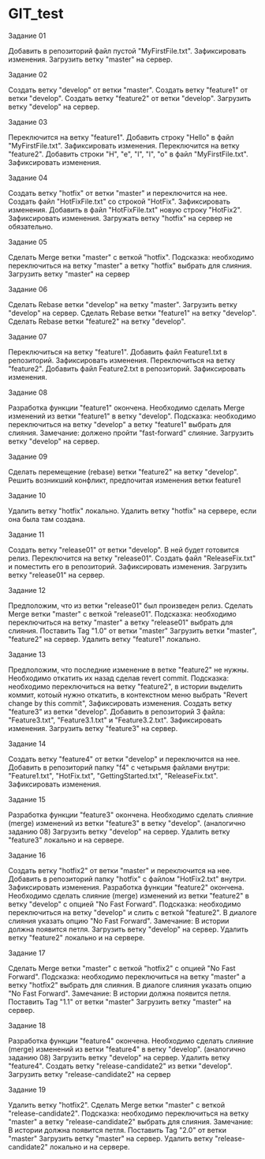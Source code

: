 # GIT_test

Задание 01

Добавить в репозиторий файл пустой "MyFirstFile.txt". Зафиксировать изменения. Загрузить ветку "master" на сервер.

Задание 02

Создать ветку "develop" от ветки "master".
Создать ветку "feature1" от ветки "develop".
Создать ветку "feature2" от ветки "develop".
Загрузить ветку "develop" на сервер.

Задание 03

Переключится на ветку "feature1". Добавить строку "Hello" в файл "MyFirstFile.txt". Зафиксировать изменения.
Переключится на ветку "feature2". Добавить строки "H", "e", "l", "l", "o" в файл "MyFirstFile.txt". Зафиксировать изменения.

Задание 04

Создать ветку "hotfix" от ветки "master" и переключится на нее. Создать файл "HotFixFile.txt" со строкой "HotFix". Зафиксировать изменения.
Добавить в файл "HotFixFile.txt" новую строку "HotFix2". Зафиксировать изменения. Загружать ветку "hotfix" на сервер не обязательно.

Задание 05

Сделать Merge ветки "master" с веткой "hotfix". Подсказка: необходимо переключиться на ветку "master" а ветку "hotfix" выбрать для слияния.
Загрузить ветку "master" на сервер

Задание 06

Сделать Rebase ветки "develop" на ветку "master". Загрузить ветку "develop" на сервер.
Сделать Rebase ветки "feature1" на ветку "develop".
Сделать Rebase ветки "feature2" на ветку "develop".

Задание 07

Переключиться на ветку "feature1". Добавить файл Feature1.txt в репозиторий. Зафиксировать изменения.
Переключиться на ветку "feature2". Добавить файл Feature2.txt в репозиторий. Зафиксировать изменения.

Задание 08

Разработка функции "feature1" окончена. Необходимо сделать Merge изменений из ветки "feature1" в ветку "develop". Подсказка: необходимо переключиться на ветку "develop" а ветку "feature1" выбрать для слияния. Замечание: должено пройти "fast-forward" слияние.
Загрузить ветку "develop" на сервер.

Задание 09

Сделать перемещение (rebase) ветки "feature2" на ветку "develop". Решить возникший конфликт, предпочитая изменения ветки feature1

Задание 10

Удалить ветку "hotfix" локально.
Удалить ветку "hotfix" на сервере, если она была там создана.

Задание 11

Создать ветку "release01" от ветки "develop". В ней будет готовится релиз. Переключится на ветку "release01". Создать файл "ReleaseFix.txt" и поместить его в репозиторий. Зафиксировать изменения. Загрузить ветку "release01" на сервер.

Задание 12

Предположим, что из ветки "release01" был произведен релиз.
Сделать Merge ветки "master" с веткой "release01". Подсказка: необходимо переключиться на ветку "master" а ветку "release01" выбрать для слияния.
Поставить Tag "1.0" от ветки "master"
Загрузить ветки "master", "feature2" на сервер.
Удалить ветку "feature1" локально.

Задание 13

Предположим, что последние изменение в ветке "feature2" не нужны. Необходимо откатить их назад сделав revert commit. Подсказка: необходимо переключиться на ветку "feature2", в истории выделить коммит, котоый нужно откатить, в контекстном меню выбрать "Revert change by this commit", Зафиксировать изменения.
Создать ветку "feature3" из ветки "develop". Добавить в репозиторий 3 файла: "Feature3.txt", "Feature3.1.txt" и "Feature3.2.txt". Зафиксировать изменения. Загрузить ветку "feature3" на сервер.

Задание 14

Создать ветку "feature4" от ветки "develop" и переключится на нее. Добавить в репозиторий папку "f4" с четырьмя файлами внутри: "Feature1.txt", "HotFix.txt", "GettingStarted.txt", "ReleaseFix.txt". Зафиксировать изменения.

Задание 15

Разработка функции "feature3" окончена. Необходимо сделать слияние (merge) изменений из ветки "feature3" в ветку "develop". (аналогично заданию 08)
Загрузить ветку "develop" на сервер.
Удалить ветку "feature3" локально и на сервере.

Задание 16

Создать ветку "hotfix2" от ветки "master" и переключится на нее. Добавить в репозиторий папку "hotfix" с файлом "HotFix2.txt" внутри. Зафиксировать изменения.
Разработка функции "feature2" окончена. Необходимо сделать слияние (merge) изменений из ветки "feature2" в ветку "develop" с опцией "No Fast Forward". Подсказка: необходимо переключиться на ветку "develop" и слить с веткой "feature2". В диалоге слияния указать опцию "No Fast Forward". Замечание: В истории должна появится петля.
Загрузить ветку "develop" на сервер.
Удалить ветку "feature2" локально и на сервере.

Задание 17

Сделать Merge ветки "master" с веткой "hotfix2" с опцией "No Fast Forward". Подсказка: необходимо переключиться на ветку "master" а ветку "hotfix2" выбрать для слияния. В диалоге слияния указать опцию "No Fast Forward". Замечание: В истории должна появится петля.
Поставить Tag "1.1" от ветки "master"
Загрузить ветку "master" на сервер.

Задание 18

Разработка функции "feature4" окончена. Необходимо сделать слияние (merge) изменений из ветки "feature4" в ветку "develop". (аналогично заданию 08)
Загрузить ветку "develop" на сервер.
Удалить ветку "feature4".
Создать ветку "release-candidate2" из ветки "develop". Загрузить ветку "release-candidate2" на сервер

Задание 19

Удалить ветку "hotfix2".
Сделать Merge ветки "master" с веткой "release-candidate2". Подсказка: необходимо переключиться на ветку "master" а ветку "release-candidate2" выбрать для слияния. Замечание: В истории должна появится петля.
Поставить Tag "2.0" от ветки "master"
Загрузить ветку "master" на сервер.
Удалить ветку "release-candidate2" локально и на сервере.
